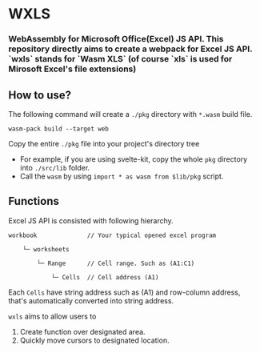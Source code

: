 # WXLS

<h3>WebAssembly for Microsoft Office(Excel) JS API. This repository directly aims to create a webpack for Excel JS API. 
`wxls` stands for `Wasm XLS` (of course `xls` is used for Mirosoft Excel's file extensions)<h3>

## How to use?

The following command will create a `./pkg` directory with `*.wasm` build file.

```console
wasm-pack build --target web
```

Copy the entire `./pkg` file into your project's directory tree

* For example, if you are using svelte-kit, copy the whole `pkg` directory into `./src/lib` folder. 
* Call the `wasm` by using `import * as wasm from $lib/pkg` script.


## Functions

Excel JS API is consisted with following hierarchy. 
```console
workbook              // Your typical opened excel program

    └─ worksheets 

        └─ Range      // Cell range. Such as (A1:C1)

            └─ Cells  // Cell address (A1)
```

Each `Cells` have string address such as (A1) and row-column address, that's automatically converted into string address. 

`wxls` aims to allow users to 
1. Create function over designated area.
2. Quickly move cursors to designated location. 